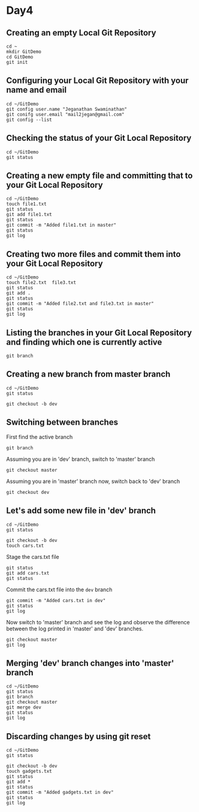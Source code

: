 # Day4

## Creating an empty Local Git Repository
```
cd ~
mkdir GitDemo
cd GitDemo
git init
```

## Configuring your Local Git Repository with your name and email
```
cd ~/GitDemo
git config user.name "Jeganathan Swaminathan"
git conifg user.email "mail2jegan@gmail.com"
git config --list
```

## Checking the status of your Git Local Repository
```
cd ~/GitDemo
git status
```

## Creating a new empty file and committing that to your Git Local Repository
```
cd ~/GitDemo
touch file1.txt
git status
git add file1.txt
git status
git commit -m "Added file1.txt in master"
git status
git log
```

## Creating two more files and commit them into your Git Local Repository
```
cd ~/GitDemo
touch file2.txt  file3.txt
git status
git add .
git status
git commit -m "Added file2.txt and file3.txt in master"
git status
git log
```

## Listing the branches in your Git Local Repository and finding which one is currently active
```
git branch
```

## Creating a new branch from master branch
```
cd ~/GitDemo
git status

git checkout -b dev
```

## Switching between branches

First find the active branch
```
git branch
```

Assuming you are in 'dev' branch, switch to 'master' branch
```
git checkout master
```

Assuming you are in 'master' branch now, switch back to 'dev' branch
```
git checkout dev
```

## Let's add some new file in 'dev' branch
```
cd ~/GitDemo
git status

git checkout -b dev
touch cars.txt
```

Stage the cars.txt file
```
git status
git add cars.txt
git status
```

Commit the cars.txt file into the `dev` branch
```
git commit -m "Added cars.txt in dev"
git status
git log
```

Now switch to 'master' branch and see the log and observe the difference between the log printed in 'master' and 'dev' branches.
```
git checkout master
git log
```

## Merging 'dev' branch changes into 'master' branch
```
cd ~/GitDemo
git status
git branch
git checkout master
git merge dev
git status
git log
```

## Discarding changes by using git reset
```
cd ~/GitDemo
git status

git checkout -b dev
touch gadgets.txt
git status
git add *
git status
git commit -m "Added gadgets.txt in dev"
git status
git log
```

